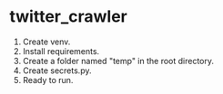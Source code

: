 # twitter_crawler

1. Create venv.
2. Install requirements.
3. Create a folder named "temp" in the root directory.
4. Create secrets.py.
5. Ready to run.